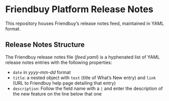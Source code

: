# Friendbuy Platform Release Notes
This repository houses Friendbuy’s release notes feed, maintained in YAML format.

## Release Notes Structure
The Friendbuy release notes file (_feed.yaml_) is a hyphenated list of YAML release notes entries with the following properties:

- `date` in _yyyy-mm-dd_ format
- `title`: a nested object with `text` (title of What’s New entry) and `link` (URL to Friendbuy help page detailing that entry)
- `description`: Follow the field name with a `|` and enter the description of the new feature on the line below that one

